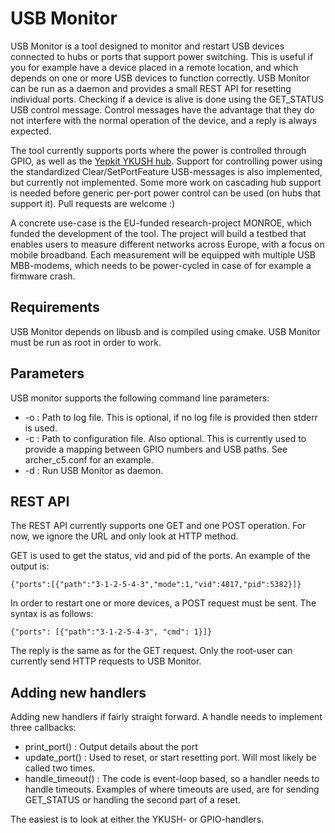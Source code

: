 USB Monitor
===========

USB Monitor is a tool designed to monitor and restart USB devices connected to
hubs or ports that support power switching. This is useful if you for example
have a device placed in a remote location, and which depends on one or more USB
devices to function correctly.  USB Monitor can be run as a daemon and provides
a small REST API for resetting individual ports. Checking if a device is alive
is done using the GET\_STATUS USB control message. Control messages have the
advantage that they do not interfere with the normal operation of the device,
and a reply is always expected.

The tool currently supports ports where the power is controlled through GPIO, as
well as the [Yepkit YKUSH hub](https://www.yepkit.com/products/ykush). Support
for controlling power using the standardized Clear/SetPortFeature USB-messages
is also implemented, but currently not implemented. Some more work on cascading
hub support is needed before generic per-port power control can be used (on hubs
that support it).  Pull requests are welcome :)

A concrete use-case is the EU-funded research-project MONROE, which funded the
development of the tool. The project will build a testbed that enables users to
measure different networks across Europe, with a focus on mobile broadband. Each
measurement will be equipped with multiple USB MBB-modems, which needs to be
power-cycled in case of for example a firmware crash.

Requirements
------------

USB Monitor depends on libusb and is compiled using cmake. USB Monitor must be
run as root in order to work.

Parameters
----------

USB monitor supports the following command line parameters:

* -o : Path to log file. This is optional, if no log file is provided then
  stderr is used.
* -c : Path to configuration file. Also optional. This is currently used to
  provide a mapping between GPIO numbers and USB paths. See archer\_c5.conf for
  an example.
* -d : Run USB Monitor as daemon.

REST API
--------

The REST API currently supports one GET and one POST operation. For now, we
ignore the URL and only look at HTTP method.

GET is used to get the status, vid and pid of the ports. An example of the
output is:

`{"ports":[{"path":"3-1-2-5-4-3","mode":1,"vid":4817,"pid":5382}]}`

In order to restart one or more devices, a POST request must be sent. The syntax
is as follows:

`{"ports": [{"path":"3-1-2-5-4-3", "cmd": 1}]}`

The reply is the same as for the GET request. Only the root-user can currently
send HTTP requests to USB Monitor.

Adding new handlers
-------------------

Adding new handlers if fairly straight forward. A handle needs to implement
three callbacks:

* print\_port() : Output details about the port
* update\_port() : Used to reset, or start resetting port. Will most likely be
  called two times.
* handle\_timeout() : The code is event-loop based, so a handler needs to handle
  timeouts. Examples of where timeouts are used, are for sending GET\_STATUS or
  handling the second part of a reset.

The easiest is to look at either the YKUSH- or GPIO-handlers.
